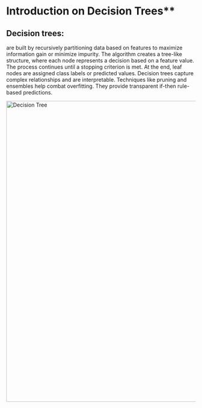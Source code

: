 
# Introduction on Decision Trees**

## Decision trees:
are built by recursively partitioning data based on features to maximize information gain or minimize impurity. The algorithm creates a tree-like structure, where each node represents a decision based on a feature value. The process continues until a stopping criterion is met. At the end, leaf nodes are assigned class labels or predicted values. Decision trees capture complex relationships and are interpretable. Techniques like pruning and ensembles help combat overfitting. They provide transparent if-then rule-based predictions.

<img src="https://github.com/dame-cell/decision-tree/assets/122996026/7d17124d-c69b-4b4a-becd-f485dcc8cb58" alt="Decision Tree" width="800">


